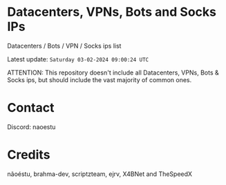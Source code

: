 # Datacenters, VPNs, Bots and Socks IPs
 
Datacenters / Bots / VPN / Socks ips list

Latest update: `Saturday 03-02-2024 09:00:24 UTC` 

ATTENTION: This repository doesn't include all Datacenters, VPNs, Bots & Socks ips, 
but should include the vast majority of common ones.

# Contact
Discord: naoestu

# Credits
nãoéstu, brahma-dev, scriptzteam, ejrv, X4BNet and TheSpeedX
